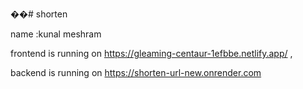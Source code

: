 ��#   s h o r t e n 

name :kunal meshram 


frontend is running on https://gleaming-centaur-1efbbe.netlify.app/
,


backend is running on https://shorten-url-new.onrender.com
